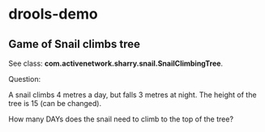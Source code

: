 # drools-demo

## Game of Snail climbs tree

See class: **com.activenetwork.sharry.snail.SnailClimbingTree**.

Question:

A snail climbs 4 metres a day, but falls 3 metres at night. The height of the tree is 15 (can be changed).

How many DAYs does the snail need to climb to the top of the tree?

